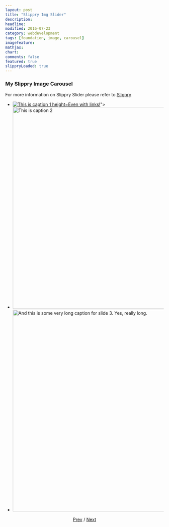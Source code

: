 ```yaml
---
layout: post
title: "Slippry Img Slider"
description: 
headline: 
modified: 2016-07-23
category: webdevelopment
tags: [foundation, image, carousel]
imagefeature: 
mathjax: 
chart: 
comments: false
featured: true
slippryLoaded: true
---
```



### My Slippry Image Carousel


For more information on Slippry Slider please refer to [Slippry](http://slippry.com/)


<section class="demo_wrapper">
<ul id="demo1">
	<li><a href="#slide1"><img src="{{ site.url }}/images/costume3.jpg" alt="This is caption 1 height="640" <a href='#link'>Even with links!</a>"></a></li>
	<li><a href="#slide2"><img src="{{ site.url }}/images/costume4.jpg"  alt="This is caption 2" height="640"></a></li>
	<li><a href="#slide3"><img src="{{ site.url }}/images/costume5.jpg" alt="And this is some very long caption for slide 3. Yes, really long." height="640"></a></li>
</ul>
<center>
	<a href="#glob" class='prev'>Prev</a> / <a href="#glob" class='next'>Next</a>
</center>
</section>